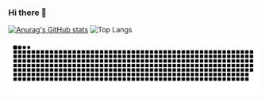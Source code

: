 ### Hi there 👋

<!--
**Brainy824/Brainy824** is a ✨ _special_ ✨ repository because its `README.md` (this file) appears on your GitHub profile.

Here are some ideas to get you started:

- 🔭 I’m currently working on ...

- 🌱 I’m currently learning ...

- 👯 I’m looking to collaborate on ...

- 🤔 I’m looking for help with ...

- 💬 Ask me about ...

- 📫 How to reach me: ...

- 😄 Pronouns: ...

- ⚡ Fun fact: ...
  -->

  [![Anurag's GitHub stats](https://github-readme-stats.vercel.app/api?username=Brainy824)](https://github.com/anuraghazra/github-readme-stats)
  ![Top Langs](https://github-readme-stats.vercel.app/api/top-langs/?username=Brainy824&hide=qml,javascript,html,css,qmake,assembly,cmake&layout=compact&langs_count=10)


<picture>
  <source media="(prefers-color-scheme: dark)" srcset="https://raw.githubusercontent.com/Brainy824/Brainy824/output/github-contribution-grid-snake-dark.svg">
  <source media="(prefers-color-scheme: light)" srcset="https://raw.githubusercontent.com/Brainy824/Brainy824/output/github-contribution-grid-snake.svg">
  <img alt="github contribution grid snake animation" src="https://raw.githubusercontent.com/Brainy824/Brainy824/output/github-contribution-grid-snake.svg">
</picture>